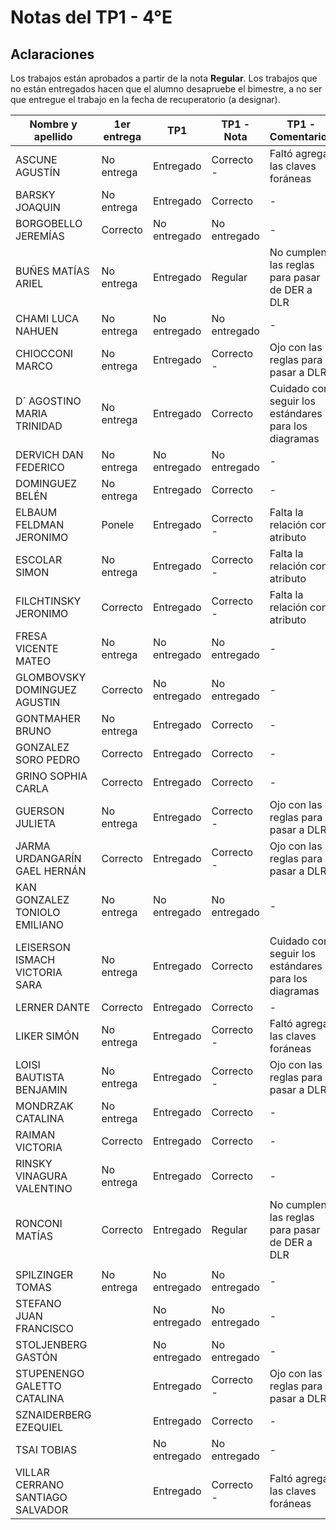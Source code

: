 # Notas del TP1 - 4°E

## Aclaraciones

Los trabajos están aprobados a partir de la nota **Regular**.
Los trabajos que no están entregados hacen que el alumno desapruebe el bimestre, a no ser que entregue el trabajo en la fecha de recuperatorio (a designar).

| Nombre y apellido                | 1er entrega | TP1          | TP1 - Nota   | TP1 - Comentarios                                    |
| -------------------------------- | ----------- | ------------ | ------------ | ---------------------------------------------------- |
| ASCUNE AGUSTÍN                   | No entrega  | Entregado    | Correcto -   | Faltó agregar las claves foráneas                    |
| BARSKY JOAQUIN                   | No entrega  | Entregado    | Correcto     | \-                                                   |
| BORGOBELLO JEREMÍAS              | Correcto    | No entregado | No entregado | \-                                                   |
| BUÑES MATÍAS ARIEL               | No entrega  | Entregado    | Regular  | No cumplen las reglas para pasar de DER a DLR        |
| CHAMI LUCA NAHUEN                | No entrega  | No entregado | No entregado | \-                                                   |
| CHIOCCONI MARCO                  | No entrega  | Entregado    | Correcto -   | Ojo con las reglas para pasar a DLR                  |
| D´ AGOSTINO MARIA TRINIDAD       | No entrega  | Entregado    | Correcto     | Cuidado con seguir los estándares para los diagramas |
| DERVICH DAN FEDERICO             | No entrega  | No entregado | No entregado | \-                                                   |
| DOMINGUEZ BELÉN                  | No entrega  | Entregado    | Correcto     | \-                                                   |
| ELBAUM FELDMAN JERONIMO          | Ponele      | Entregado    | Correcto -   | Falta la relación con atributo                       |
| ESCOLAR SIMON                    | No entrega  | Entregado    | Correcto -   | Falta la relación con atributo                       |
| FILCHTINSKY JERONIMO             | Correcto    | Entregado    | Correcto -   | Falta la relación con atributo                       |
| FRESA VICENTE MATEO              | No entrega  | No entregado | No entregado | \-                                                   |
| GLOMBOVSKY DOMINGUEZ AGUSTIN     | Correcto    | No entregado | No entregado | \-                                                   |
| GONTMAHER BRUNO                  | No entrega  | Entregado    | Correcto     | \-                                                   |
| GONZALEZ SORO PEDRO              | Correcto    | Entregado    | Correcto     | \-                                                   |
| GRINO SOPHIA CARLA               | Correcto    | Entregado    | Correcto     | \-                                                   |
| GUERSON JULIETA                  | No entrega  | Entregado    | Correcto -   | Ojo con las reglas para pasar a DLR                  |
| JARMA URDANGARÍN GAEL HERNÁN     | Correcto    | Entregado    | Correcto -   | Ojo con las reglas para pasar a DLR                  |
| KAN GONZALEZ TONIOLO EMILIANO    | No entrega  | No entregado | No entregado | \-                                                   |
| LEISERSON ISMACH VICTORIA SARA   | No entrega  | Entregado    | Correcto     | Cuidado con seguir los estándares para los diagramas |
| LERNER DANTE                     | Correcto    | Entregado    | Correcto     | \-                                                   |
| LIKER SIMÓN                      | No entrega  | Entregado    | Correcto -   | Faltó agregar las claves foráneas                    |
| LOISI BAUTISTA BENJAMIN          | No entrega  | Entregado    | Correcto -   | Ojo con las reglas para pasar a DLR                  |
| MONDRZAK CATALINA                | No entrega  | Entregado    | Correcto     | \-                                                   |
| RAIMAN VICTORIA                  | Correcto    | Entregado    | Correcto     | \-                                                   |
| RINSKY VINAGURA VALENTINO        | No entrega  | Entregado    | Correcto     | \-                                                   |
| RONCONI MATÍAS                   | Correcto    | Entregado    | Regular  | No cumplen las reglas para pasar de DER a DLR        |
|                                  |             |              |              |                                                      |
| SPILZINGER TOMAS                 | No entrega  | No entregado | No entregado | \-                                                   |
| STEFANO JUAN FRANCISCO           |             | No entregado | No entregado | \-                                                   |
| STOLJENBERG GASTÓN               |             | No entregado | No entregado | \-                                                   |
| STUPENENGO GALETTO CATALINA      |             | Entregado    | Correcto -   | Ojo con las reglas para pasar a DLR                  |
| SZNAIDERBERG EZEQUIEL            |             | Entregado    | Correcto     | \-                                                   |
| TSAI TOBIAS                      |             | No entregado | No entregado | \-                                                   |
| VILLAR CERRANO SANTIAGO SALVADOR |             | Entregado    | Correcto -   | Faltó agregar las claves foráneas                    |
